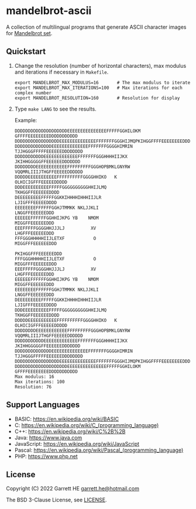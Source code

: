 # mandelbrot-ascii

A collection of multilingual programs that generate ASCII character images
for [Mandelbrot set][1].

## Quickstart

1. Change the resolution (number of horizontal characters), max modulus and
   iterations if necessary in `Makefile`.

    ```
    export MANDELBROT_MAX_MODULUS=16       # The max modulus to iterate
    export MANDELBROT_MAX_ITERATIONS=100   # Max iterations for each complex number
    export MANDELBROT_RESOLUTION=160       # Resolution for display
    ```

2. Type `make LANG` to see the results.

   Example:

   ```
   DDDDDDDDDDDDDDDDDDDDEEEEEEEEEEEEEEEFFFFFGGHILOKM GFFFFEEEEEEEEDDDDDDDDDDD
   DDDDDDDDDDDDDDDDDEEEEEEEEEEEEEEFFFFFFFGGGHIJMQPKIHGGFFFFEEEEEEEEDDDDDDDDD
   DDDDDDDDDDDDDDEEEEEEEEEEEEEEFFFFFFFGGGGHIMRIN  TJJHGGGFFFFFEEEEEEDDDDDDDD
   DDDDDDDDDDDEEEEEEEEEEEEEFFFFFFFGGGHHHHIIJKX     JKIHHGGGGGFFEEEEEEDDDDDDD
   DDDDDDDDEEEEEEEEEEEEFFFFFFFFFGGGHOPBMKLGNYRW   VQQMRLIIIJTHGFFEEEEEDDDDDD
   DDDDDEEEEEEEEEEEFFFFFFFFFFGGGGHHIKO   K              OLHICIGFFFEEEEEDDDDD
   DDDEEEEEEEEEEFFFFFGGGGGGGGGGHHIJLMQ                     TKHGGFFEEEEEEDDDD
   DEEEEEEEEEFFFFFGGKKIHHHHIHHHIIJLR                        LJIGFFFEEEEEDDDD
   EEEEEEEEFFFFFFGGHJTMMKK NKLJJKLI                          LNGGFFEEEEEEDDD
   EEEEEEFFFFFFGGHHIJKPG YB    NMOM                          MIGGFFEEEEEEDDD
   EEEFFFFFGGGGHHJJJLJ          XV                           LHGFFFEEEEEEDDD
   FFFGGGHHHHHIIJLETXF           O                          MIGGFFFEEEEEEDDD
                                                          PKIHGGFFFEEEEEEDDD
   FFFGGGHHHHHIIJLETXF           O                          MIGGFFFEEEEEEDDD
   EEEFFFFFGGGGHHJJJLJ          XV                           LHGFFFEEEEEEDDD
   EEEEEEFFFFFFGGHHIJKPG YB    NMOM                          MIGGFFEEEEEEDDD
   EEEEEEEEFFFFFFGGHJTMMKK NKLJJKLI                          LNGGFFEEEEEEDDD
   DEEEEEEEEEFFFFFGGKKIHHHHIHHHIIJLR                        LJIGFFFEEEEEDDDD
   DDDEEEEEEEEEEFFFFFGGGGGGGGGGHHIJLMQ                     TKHGGFFEEEEEEDDDD
   DDDDDEEEEEEEEEEEFFFFFFFFFFGGGGHHIKO   K              OLHICIGFFFEEEEEDDDDD
   DDDDDDDDEEEEEEEEEEEEFFFFFFFFFGGGHOPBMKLGNYRW   VQQMRLIIIJTHGFFEEEEEDDDDDD
   DDDDDDDDDDDEEEEEEEEEEEEEFFFFFFFGGGHHHHIIJKX     JKIHHGGGGGFFEEEEEEDDDDDDD
   DDDDDDDDDDDDDDEEEEEEEEEEEEEEFFFFFFFGGGGHIMRIN  TJJHGGGFFFFFEEEEEEDDDDDDDD
   DDDDDDDDDDDDDDDDDEEEEEEEEEEEEEEFFFFFFFGGGHIJMQPKIHGGFFFFEEEEEEEEDDDDDDDDD
   DDDDDDDDDDDDDDDDDDDDEEEEEEEEEEEEEEEFFFFFGGHILOKM GFFFFEEEEEEEEDDDDDDDDDDD
   Max modulus: 16
   Max iterations: 100
   Resolution: 76
   ```

## Support Languages

* BASIC: https://en.wikipedia.org/wiki/BASIC
* C: https://en.wikipedia.org/wiki/C_(programming_language)
* C++: https://en.wikipedia.org/wiki/C%2B%2B
* Java: https://www.java.com
* JavaScript: https://en.wikipedia.org/wiki/JavaScript
* Pascal: https://en.wikipedia.org/wiki/Pascal_(programming_language)
* PHP: https://www.php.net

## License

Copyright (C) 2022 Garrett HE <garrett.he@hotmail.com>

The BSD 3-Clause License, see [LICENSE](./LICENSE).

[1]: https://en.wikipedia.org/wiki/Mandelbrot_set
